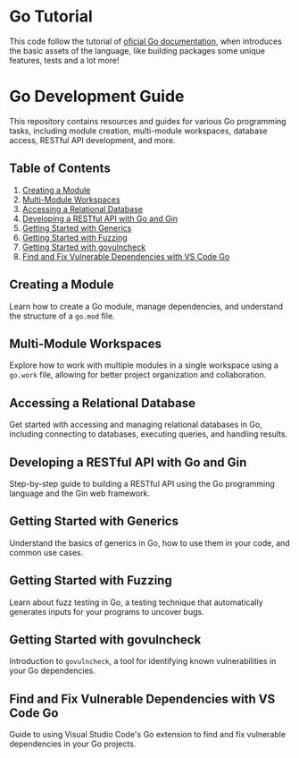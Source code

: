 # Go Tutorial
This code follow the tutorial of <a href='https://go.dev/doc/tutorial/' target='_blank'>oficial Go documentation</a>, when introduces the basic assets of the language, like building packages some unique features, tests and a lot more!

# Go Development Guide

This repository contains resources and guides for various Go programming tasks, including module creation, multi-module workspaces, database access, RESTful API development, and more.

## Table of Contents

1. [Creating a Module](#creating-a-module)
2. [Multi-Module Workspaces](#multi-module-workspaces)
3. [Accessing a Relational Database](#accessing-a-relational-database)
4. [Developing a RESTful API with Go and Gin](#developing-a-restful-api-with-go-and-gin)
5. [Getting Started with Generics](#getting-started-with-generics)
6. [Getting Started with Fuzzing](#getting-started-with-fuzzing)
7. [Getting Started with govulncheck](#getting-started-with-govulncheck)
8. [Find and Fix Vulnerable Dependencies with VS Code Go](#find-and-fix-vulnerable-dependencies-with-vs-code-go)

## Creating a Module

Learn how to create a Go module, manage dependencies, and understand the structure of a `go.mod` file.

## Multi-Module Workspaces

Explore how to work with multiple modules in a single workspace using a `go.work` file, allowing for better project organization and collaboration.

## Accessing a Relational Database

Get started with accessing and managing relational databases in Go, including connecting to databases, executing queries, and handling results.

## Developing a RESTful API with Go and Gin

Step-by-step guide to building a RESTful API using the Go programming language and the Gin web framework.

## Getting Started with Generics

Understand the basics of generics in Go, how to use them in your code, and common use cases.

## Getting Started with Fuzzing

Learn about fuzz testing in Go, a testing technique that automatically generates inputs for your programs to uncover bugs.

## Getting Started with govulncheck

Introduction to `govulncheck`, a tool for identifying known vulnerabilities in your Go dependencies.

## Find and Fix Vulnerable Dependencies with VS Code Go

Guide to using Visual Studio Code's Go extension to find and fix vulnerable dependencies in your Go projects.
